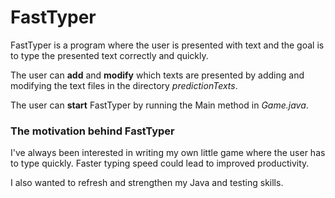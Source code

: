 # FastTyper
FastTyper is a program where the user is presented with text and the goal is to type the presented text correctly and quickly.

The user can **add** and **modify** which texts are presented by adding and modifying the text files in the directory _predictionTexts_.

The user can **start** FastTyper by running the Main method in _Game.java_.


### The motivation behind FastTyper
I've always been interested in writing my own little game where the user has to type quickly. Faster typing speed could lead to improved productivity.

I also wanted to refresh and strengthen my Java and testing skills.